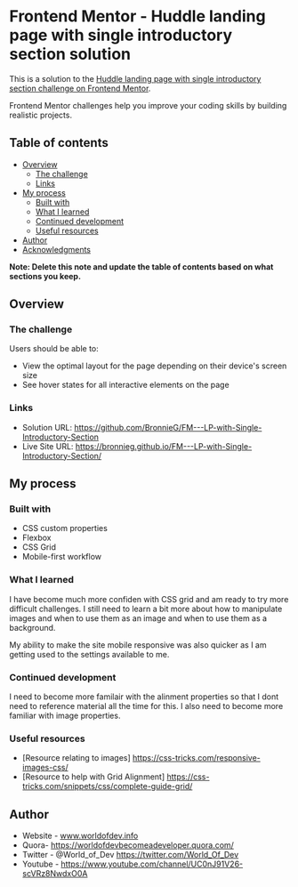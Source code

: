 # Frontend Mentor - Huddle landing page with single introductory section solution

This is a solution to the [Huddle landing page with single introductory section challenge on Frontend Mentor](https://www.frontendmentor.io/challenges/huddle-landing-page-with-a-single-introductory-section-B_2Wvxgi0). 

Frontend Mentor challenges help you improve your coding skills by building realistic projects. 

## Table of contents

- [Overview](#overview)
  - [The challenge](#the-challenge)
  - [Links](#links)
- [My process](#my-process)
  - [Built with](#built-with)
  - [What I learned](#what-i-learned)
  - [Continued development](#continued-development)
  - [Useful resources](#useful-resources)
- [Author](#author)
- [Acknowledgments](#acknowledgments)

**Note: Delete this note and update the table of contents based on what sections you keep.**

## Overview

### The challenge

Users should be able to:

- View the optimal layout for the page depending on their device's screen size
- See hover states for all interactive elements on the page

### Links

- Solution URL: https://github.com/BronnieG/FM---LP-with-Single-Introductory-Section
- Live Site URL: https://bronnieg.github.io/FM---LP-with-Single-Introductory-Section/

## My process

### Built with

- CSS custom properties
- Flexbox
- CSS Grid
- Mobile-first workflow

### What I learned

I have become much more confiden with CSS grid and am ready to try more difficult challenges. I still need to learn a bit more about how to manipulate images and when to use them as an image and when to use them as a background.

My ability to make the site mobile responsive was also quicker as I am getting used to the settings available to me.

### Continued development

I need to become more familair with the alinment properties so that I dont need to reference material all the time for this.
I also need to become more familiar with image properties.

### Useful resources

- [Resource relating to images] https://css-tricks.com/responsive-images-css/
- [Resource to help with Grid Alignment] https://css-tricks.com/snippets/css/complete-guide-grid/

## Author

- Website - www.worldofdev.info
- Quora- https://worldofdevbecomeadeveloper.quora.com/
- Twitter - @World_of_Dev https://twitter.com/World_Of_Dev
- Youtube - https://www.youtube.com/channel/UC0nJ91V26-scVRz8NwdxO0A

